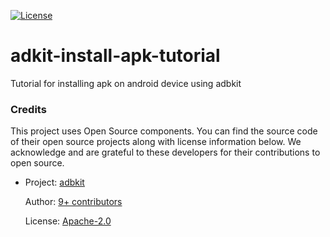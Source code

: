 [![License](https://img.shields.io/badge/License-Apache%202.0-blue.svg)](https://opensource.org/licenses/Apache-2.0)
# adkit-install-apk-tutorial
Tutorial for installing apk on android device using adbkit


### Credits
This project uses Open Source components. You can find the source code of their open source projects along with license information below. We acknowledge and are grateful to these developers for their contributions to open source.
* Project: [adbkit](https://github.com/openstf/adbkit)
  
  Author: [9+ contributors](https://github.com/openstf/adbkit/graphs/contributors)

  License: [Apache-2.0](https://github.com/openstf/adbkit/blob/master/LICENSE)